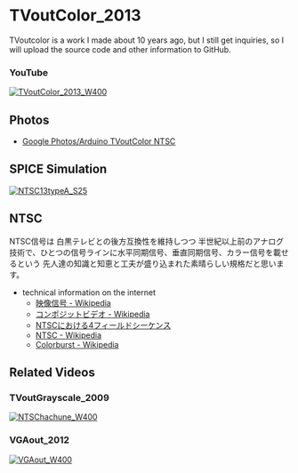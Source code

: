 # TVoutColor_2013
TVoutcolor is a work I made about 10 years ago, but I still get inquiries, so I will upload the source code and other information to GitHub.

### YouTube
[![TVoutColor_2013_W400](https://user-images.githubusercontent.com/115850093/196180642-b91a3d41-69b6-4764-96e9-210bbce51454.jpg)](https://youtu.be/ysMUZaUsUp0)

## Photos
* [Google Photos/Arduino TVoutColor NTSC](https://photos.app.goo.gl/aseyYi4QsXeoAjxZA)

## SPICE Simulation
[![NTSC13typeA_S25](https://user-images.githubusercontent.com/115850093/196097672-c0ff4de6-6d8f-4bb3-8cbc-d50aaaab33cf.jpg)](https://photos.google.com/share/AF1QipNKngOdXD0U9HmfIjQ1FxSkZpxus5Ys4eR3AuklIOX84B2JDc8nB6VQrYJ8avZvxw/photo/AF1QipNzQzuTsvCPuxb29nLvRJkSF4cTsnEUStQ91A-S?key=SU80NkVCRDdyV1l6Z0h4TlRSREN0bnFXcC1yel9R)

## NTSC
NTSC信号は
白黒テレビとの後方互換性を維持しつつ
半世紀以上前のアナログ技術で、ひとつの信号ラインに水平同期信号、垂直同期信号、カラー信号を載せるという
先人達の知識と知恵と工夫が盛り込まれた素晴らしい規格だと思います。

* technical information on the internet
    * [映像信号 - Wikipedia](https://ja.wikipedia.org/wiki/%E6%98%A0%E5%83%8F%E4%BF%A1%E5%8F%B7)
    * [コンポジットビデオ - Wikipedia](https://en.wikipedia.org/wiki/Composite_video)
    * [NTSCにおける4フィールドシーケンス](http://hir.ciao.jp/ve/category_ntsc.htm)
    * [NTSC - Wikipedia](https://en.wikipedia.org/wiki/NTSC)
    * [Colorburst - Wikipedia](https://en.wikipedia.org/wiki/Colorburst)
  
## Related Videos

### TVoutGrayscale_2009
[![NTSChachune_W400](https://user-images.githubusercontent.com/115850093/196305450-937f4a46-a238-4344-86c5-ed77d6d42a9f.jpg)](https://www.youtube.com/watch?v=dZVFQIFUhwA)

### VGAout_2012
[![VGAout_W400](https://user-images.githubusercontent.com/115850093/196305558-ef569827-9617-4a98-97a7-248a2af67528.jpg)](https://youtu.be/eGhsN9GWh48)
